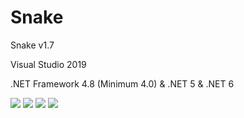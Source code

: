 # Snake
  <p>Snake v1.7</p>
  <p>Visual Studio 2019</p>
  <p>.NET Framework 4.8 (Minimum 4.0) & .NET 5 & .NET 6</p>
  <img src="https://raw.githubusercontent.com/Taiizor/Snake/master/.screenshots/UI_1.png" />
  <img src="https://raw.githubusercontent.com/Taiizor/Snake/master/.screenshots/UI_2.png" />
  <img src="https://raw.githubusercontent.com/Taiizor/Snake/master/.screenshots/UI_3.png" />
  <img src="https://raw.githubusercontent.com/Taiizor/Snake/master/.screenshots/UI_4.png" />